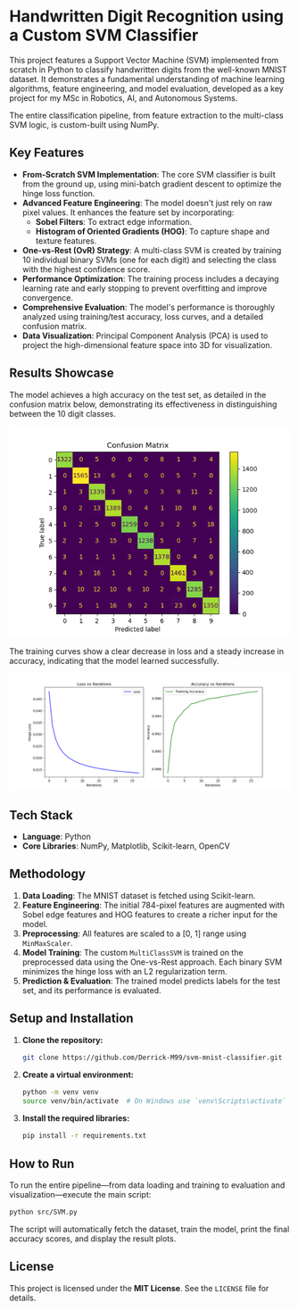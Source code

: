 # Handwritten Digit Recognition using a Custom SVM Classifier

This project features a Support Vector Machine (SVM) implemented from scratch in Python to classify handwritten digits from the well-known MNIST dataset. It demonstrates a fundamental understanding of machine learning algorithms, feature engineering, and model evaluation, developed as a key project for my MSc in Robotics, AI, and Autonomous Systems.

The entire classification pipeline, from feature extraction to the multi-class SVM logic, is custom-built using NumPy.

## Key Features

* **From-Scratch SVM Implementation**: The core SVM classifier is built from the ground up, using mini-batch gradient descent to optimize the hinge loss function.
* **Advanced Feature Engineering**: The model doesn't just rely on raw pixel values. It enhances the feature set by incorporating:
    * **Sobel Filters**: To extract edge information.
    * **Histogram of Oriented Gradients (HOG)**: To capture shape and texture features.
* **One-vs-Rest (OvR) Strategy**: A multi-class SVM is created by training 10 individual binary SVMs (one for each digit) and selecting the class with the highest confidence score.
* **Performance Optimization**: The training process includes a decaying learning rate and early stopping to prevent overfitting and improve convergence.
* **Comprehensive Evaluation**: The model's performance is thoroughly analyzed using training/test accuracy, loss curves, and a detailed confusion matrix.
* **Data Visualization**: Principal Component Analysis (PCA) is used to project the high-dimensional feature space into 3D for visualization.

## Results Showcase

The model achieves a high accuracy on the test set, as detailed in the confusion matrix below, demonstrating its effectiveness in distinguishing between the 10 digit classes.

![Confusion Matrix](results/confusion_matrix.png)

The training curves show a clear decrease in loss and a steady increase in accuracy, indicating that the model learned successfully.

![Loss and Accuracy Curves](results/loss_and_accuracy_vs_iterations.png)

## Tech Stack

* **Language**: Python
* **Core Libraries**: NumPy, Matplotlib, Scikit-learn, OpenCV

## Methodology

1.  **Data Loading**: The MNIST dataset is fetched using Scikit-learn.
2.  **Feature Engineering**: The initial 784-pixel features are augmented with Sobel edge features and HOG features to create a richer input for the model.
3.  **Preprocessing**: All features are scaled to a [0, 1] range using `MinMaxScaler`.
4.  **Model Training**: The custom `MultiClassSVM` is trained on the preprocessed data using the One-vs-Rest approach. Each binary SVM minimizes the hinge loss with an L2 regularization term.
5.  **Prediction & Evaluation**: The trained model predicts labels for the test set, and its performance is evaluated.

## Setup and Installation

1.  **Clone the repository:**
    ```bash
    git clone https://github.com/Derrick-M99/svm-mnist-classifier.git
    ```

2.  **Create a virtual environment:**
    ```bash
    python -m venv venv
    source venv/bin/activate  # On Windows use `venv\Scripts\activate`
    ```

3.  **Install the required libraries:**
    ```bash
    pip install -r requirements.txt
    ```

## How to Run

To run the entire pipeline—from data loading and training to evaluation and visualization—execute the main script:

```bash
python src/SVM.py
```

The script will automatically fetch the dataset, train the model, print the final accuracy scores, and display the result plots.

## License

This project is licensed under the **MIT License**. See the `LICENSE` file for details.
